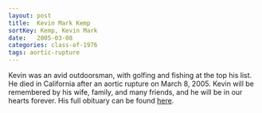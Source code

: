 ```yaml
---
layout: post
title:  Kevin Mark Kemp
sortKey: Kemp, Kevin Mark
date:   2005-03-08
categories: class-of-1976
tags: aortic-rupture
---
```

Kevin was an avid outdoorsman, with golfing and fishing at the top his list. He died in California after an aortic rupture on March 8, 2005. Kevin will be remembered by his wife, family, and many friends, and he will be in our hearts forever. His full obituary can be found [here](http://tinyurl.com/z4scxfm).
